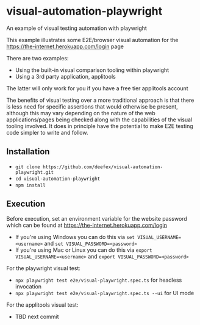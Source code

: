 # visual-automation-playwright
An example of visual testing automation with playwright

This example illustrates some E2E/browser visual automation for the https://the-internet.herokuapp.com/login page

There are two examples:

- Using the built-in visual comparison tooling within playwright
- Using a 3rd party application, applitools 

The latter will only work for you if you have a free tier applitools account

The benefits of visual testing over a more traditional approach is that there is less need for specific assertions that 
would otherwise be present, although this may vary depending on the nature of the web applications/pages being checked
along with the capabilities of the visual tooling involved. It does in principle have the potential to make E2E testing
code simpler to write and follow.

## Installation

- `git clone https://github.com/deefex/visual-automation-playwright.git`
- `cd visual-automation-playwright`
- `npm install`

## Execution

Before execution, set an environment variable for the website password which can be found at https://the-internet.herokuapp.com/login
- If you're using Windows you can do this via `set VISUAL_USERNAME=<username>` and `set VISUAL_PASSWORD=<password>`
- If you're using Mac or Linux you can do this via `export VISUAL_USERNAME=<username>` and `export VISUAL_PASSWORD=<password>`

For the playwright visual test:
- `npx playwright test e2e/visual-playwright.spec.ts` for headless invocation
- `npx playwright test e2e/visual-playwright.spec.ts --ui` for UI mode

For the applitools visual test:
- TBD next commit
